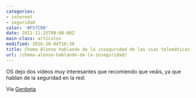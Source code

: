 ```yaml
---
categories:
- internet
- seguridad
color: '#F57C00'
date: 2011-11-25T00:00:00Z
main-class: articulos
modified: 2016-10-04T16:30
title: Chema Alonso hablando de la inseguridad de las vías telemáticas
url: /chema-alonso-hablando-de-la-inseguridad/
---
```


OS dejo dos vídeos muy interesantes que recomiendo que veáis, ya que hablan de la seguridad en la red:

<figure>
    <amp-youtube
        data-videoid="8dBH1ocToFw"
        layout="responsive"
        width="480" height="270">
    </amp-youtube>
</figure>

<!--ad-->

Vía <a target="_blank" href="http://www.genbetadev.com/seguridad-informatica/chema-alonso-un-crack-hablando-de-la-inseguridad-de-las-vias-telematicas">Genbeta</a>
